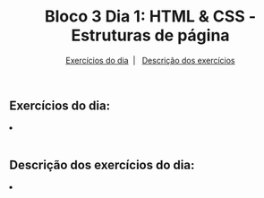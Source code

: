 <h1 align="center">Bloco 3 Dia 1: HTML & CSS - Estruturas de página </h1>

<p align="center">
  <a href="#exercicio">Exercícios do dia</a>&nbsp;&nbsp;|&nbsp;&nbsp;
  <a href="#descricao">Descrição dos exercícios</a>
</p>

</br>
<h2 id="exercicio">Exercícios do dia:</h2>

<li><a href="#"> </a></li>
</br>

<h2 id="descricao">Descrição dos exercícios do dia:</h2>

<li id=""><a href=""></a></li>
<p></p>